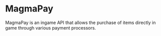 # MagmaPay
MagmaPay is an ingame API that allows the purchase of items directly in game through various payment processors.
